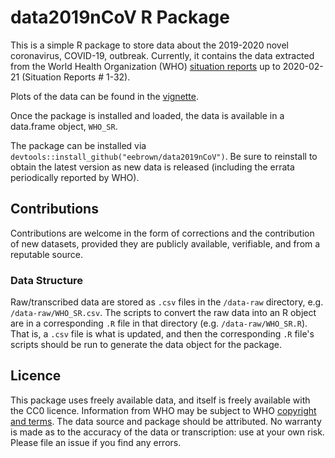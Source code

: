 # data2019nCoV R Package

This is a simple R package to store data about the 2019-2020 novel coronavirus, COVID-19, outbreak. Currently, it contains the data extracted from the World Health Organization (WHO) [situation reports](https://www.who.int/emergencies/diseases/novel-coronavirus-2019/situation-reports) up to 2020-02-21 (Situation Reports # 1-32).

Plots of the data can be found in the [vignette](https://htmlpreview.github.io/?https://github.com/eebrown/data2019nCoV/blob/master/doc/WHO_SR.html). 

Once the package is installed and loaded, the data is available in a data.frame object, `WHO_SR`. 

The package can be installed via `devtools::install_github("eebrown/data2019nCoV")`. Be sure to reinstall to obtain the latest version as new data is released (including the errata periodically reported by WHO).


## Contributions

Contributions are welcome in the form of corrections and the contribution of new datasets, provided they are publicly available, verifiable, and from a reputable source.

### Data Structure

Raw/transcribed data are stored as `.csv` files in the `/data-raw` directory, e.g. `/data-raw/WHO_SR.csv`. The scripts to convert the raw data into an R object are in a corresponding `.R` file in that directory (e.g. `/data-raw/WHO_SR.R`). That is, a `.csv` file is what is updated, and then the corresponding `.R` file's scripts should be run to generate the data object for the package.

## Licence

This package uses freely available data, and itself is freely available with the CC0 licence. Information from WHO may be subject to WHO [copyright and terms](https://www.who.int/publishing/copyright/en/). The data source and package should be attributed. No warranty is made as to the accuracy of the data or transcription: use at your own risk. Please file an issue if you find any errors. 
